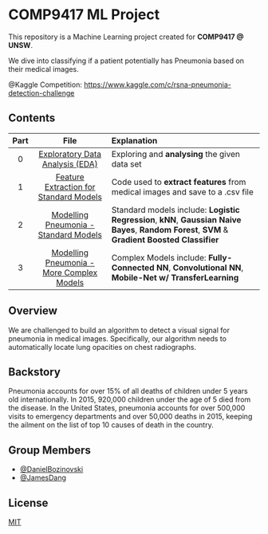 # COMP9417 ML Project

This repository is a Machine Learning project created for <b>COMP9417 @ UNSW</b>.

We dive into classifying if a patient potentially has Pneumonia based on their medical images.

@Kaggle Competition: https://www.kaggle.com/c/rsna-pneumonia-detection-challenge

## Contents

| Part |                                                          File                                                           |                                                                                                                                                         Explanation |
| :----: | :-------------------------------------------------------------------------------------------------------------------------: | :------------------------------------------------------------------------------------------------------------------------------------------------------------------ |
| 0    |  [Exploratory Data Analysis (EDA)](https://github.com/BozinovskiDaniel/COMP9417-ML-Project/blob/main/EDA_Pneuomonia.ipynb)  |                                                                                                                   Exploring and <b>analysing</b> the given data set |
| 1    | [Feature Extraction for Standard Models](https://www.kaggle.com/danielbozinovski/p1-feature-extraction-for-standard-models) |                                                                                    Code used to <b>extract features</b> from medical images and save to a .csv file |
| 2    |   [Modelling Pneumonia - Standard Models](https://www.kaggle.com/danielbozinovski/p2-modelling-pneumonia-standard-models)   | Standard models include: <b>Logistic Regression</b>, <b>kNN</b>, <b>Gaussian Naive Bayes</b>, <b>Random Forest</b>, <b>SVM</b> & <b>Gradient Boosted Classifier</b> |
| 3    | [Modelling Pneumonia - More Complex Models](https://www.kaggle.com/danielbozinovski/p3-modelling-pneumonia-neural-networks) |                                                 Complex Models include: <b>Fully-Connected NN</b>, <b>Convolutional NN</b>, <b>Mobile-Net w/ TransferLearning</b> |

## Overview

We are challenged to build an algorithm to detect a visual signal for pneumonia in medical images. Specifically, our algorithm needs to automatically locate lung opacities on chest radiographs.

## Backstory

Pneumonia accounts for over 15% of all deaths of children under 5 years old internationally. In 2015, 920,000 children under the age of 5 died from the disease. In the United States, pneumonia accounts for over 500,000 visits to emergency departments and over 50,000 deaths in 2015, keeping the ailment on the list of top 10 causes of death in the country.

## Group Members

- [@DanielBozinovski](https://github.com/BozinovskiDaniel)
- [@JamesDang](https://github.com/realblingy)

## License

[MIT](https://choosealicense.com/licenses/mit/)

